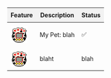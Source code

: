 <table>
  <thead>
    <tr>
      <th style="background-color:#f2f2f2; padding:8px;">Feature</th>
      <th style="background-color:#f2f2f2; padding:8px;">Description</th>
      <th style="background-color:#f2f2f2; padding:8px;">Status</th>
    </tr>
  </thead>
  <tbody>
    <tr>
      <td style="padding:8px;">
        <img src="images/pixel_mypet01.png" alt="My Pet" style="vertical-align:middle; margin-right:8px; width:40px; height:40px;">
      </td>
      <td style="padding:8px;">My Pet: blah</td>
      <td style="padding:8px;">✅</td>
    </tr>
    <tr>
      <td style="padding:8px;">
        <img src="images/pixel_mypet01.png" alt="About Page" style="vertical-align:middle; margin-right:8px; width:40px; height:40px;">
      </td>
      <td style="padding:8px;">blaht</td>
      <td style="padding:8px;">blah</td>
    </tr>
